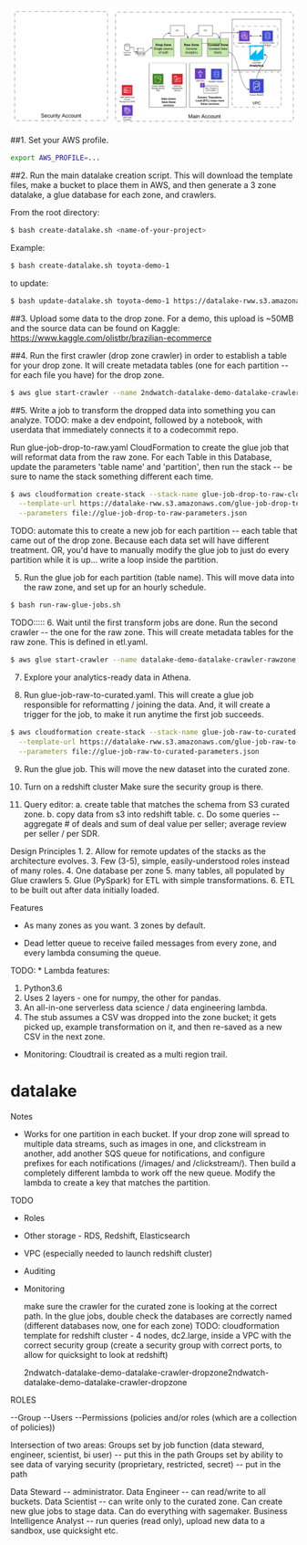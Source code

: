 ![architecture](https://github.com/robwhelan/datalake/blob/master/2ndWatch%20DataOps%20Platform.png)

##1. Set your AWS profile.
```bash
export AWS_PROFILE=...
```

##2. Run the main datalake creation script.
This will download the template files, make a bucket to place them in AWS, and then generate a 3 zone datalake, a glue database for each zone, and crawlers.

From the root directory:
```bash
$ bash create-datalake.sh <name-of-your-project>
```

Example:
```bash
$ bash create-datalake.sh toyota-demo-1
```
to update:
```bash
$ bash update-datalake.sh toyota-demo-1 https://datalake-rww.s3.amazonaws.com/main.yaml
```

##3. Upload some data to the drop zone.
For a demo, this upload is ~50MB and the source data can be found on Kaggle: https://www.kaggle.com/olistbr/brazilian-ecommerce

##4. Run the first crawler (drop zone crawler) in order to establish a table for your drop zone.
It will create metadata tables (one for each partition -- for each file you have) for the drop zone.

```bash
$ aws glue start-crawler --name 2ndwatch-datalake-demo-datalake-crawler-dropzone
```

##5. Write a job to transform the dropped data into something you can analyze.
TODO: make a dev endpoint, followed by a notebook, with userdata that immediately connects it to a codecommit repo.

Run glue-job-drop-to-raw.yaml CloudFormation to create the glue job that will reformat data from the raw zone. For each Table in this Database, update the parameters 'table name' and 'partition', then run the stack -- be sure to name the stack something different each time.
```bash
$ aws cloudformation create-stack --stack-name glue-job-drop-to-raw-closed-deals-2 \
  --template-url https://datalake-rww.s3.amazonaws.com/glue-job-drop-to-raw.yaml \
  --parameters file://glue-job-drop-to-raw-parameters.json
```
TODO: automate this to create a new job for each partition -- each table that came out of the drop zone. Because each data set will have different treatment. OR, you'd have to manually modify the glue job to just do every partition while it is up... write a loop inside the partition.

5. Run the glue job for each partition (table name). This will move data into the raw zone, and set up for an hourly schedule.
```bash
$ bash run-raw-glue-jobs.sh
```

TODO:::::
6. Wait until the first transform jobs are done. Run the second crawler -- the one for the raw zone. This will create metadata tables for the raw zone. This is defined in etl.yaml.
```bash
$ aws glue start-crawler --name datalake-demo-datalake-crawler-rawzone
```

7. Explore your analytics-ready data in Athena.

8. Run glue-job-raw-to-curated.yaml. This will create a glue job responsible for reformatting / joining the data. And, it will create a trigger for the job, to make it run anytime the first job succeeds.
```bash
$ aws cloudformation create-stack --stack-name glue-job-raw-to-curated \
  --template-url https://datalake-rww.s3.amazonaws.com/glue-job-raw-to-curated.yaml \
  --parameters file://glue-job-raw-to-curated-parameters.json
```

9. Run the glue job. This will move the new dataset into the curated zone.

10. Turn on a redshift cluster
Make sure the security group is there.

11. Query editor:
a. create table that matches the schema from S3 curated zone.
b. copy data from s3 into redshift table.
c. Do some queries -- aggregate # of deals and sum of deal value per seller; average review per seller / per SDR.

Design Principles
1.
2. Allow for remote updates of the stacks as the architecture evolves.
3. Few (3-5), simple, easily-understood roles instead of many roles.
4. One database per zone
5. many tables, all populated by Glue crawlers
5. Glue (PySpark) for ETL with simple transformations.
6. ETL to be built out after data initially loaded.

Features
* As many zones as you want. 3 zones by default.

* Dead letter queue to receive failed messages from every zone, and every lambda consuming the queue.

TODO: * Lambda features:
  1. Python3.6
  2. Uses 2 layers - one for numpy, the other for pandas.
  3. An all-in-one serverless data science / data engineering lambda.
  4. The stub assumes a CSV was dropped into the zone bucket; it gets picked up, example transformation on it, and then re-saved as a new CSV in the next zone.

* Monitoring:
Cloudtrail is created as a multi region trail.


# datalake
Notes
* Works for one partition in each bucket. If your drop zone will spread to multiple data streams, such as images in one, and clickstream in another, add another SQS queue for notifications, and configure prefixes for each notifications (/images/ and /clickstream/). Then build a completely different lambda to work off the new queue. Modify the lambda to create a key that matches the partition.

TODO
* Roles
* Other storage - RDS, Redshift, Elasticsearch
* VPC (especially needed to launch redshift cluster)
* Auditing
* Monitoring

  make sure the crawler for the curated zone is looking at the correct path.
  In the glue jobs, double check the databases are correctly named (different databases now, one for each zone)
  TODO: cloudformation template for redshift cluster - 4 nodes, dc2.large, inside a VPC with the correct security group (create a security group with correct ports, to allow for quicksight to look at redshift)

  2ndwatch-datalake-demo-datalake-crawler-dropzone2ndwatch-datalake-demo-datalake-crawler-dropzone


ROLES


--Group
  --Users
  --Permissions (policies and/or roles (which are a collection of policies))


Intersection of two areas:
Groups set by job function (data steward, engineer, scientist, bi user) -- put this in the path
Groups set by ability to see data of varying security (proprietary, restricted, secret) -- put in the path

Data Steward -- administrator.
Data Engineer -- can read/write to all buckets.
Data Scientist -- can write only to the curated zone. Can create new glue jobs to stage data. Can do everything with sagemaker.
Business Intelligence Analyst -- run queries (read only), upload new data to a sandbox, use quicksight etc.
